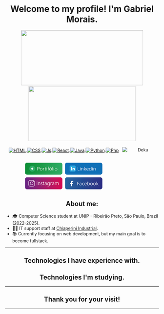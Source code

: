  <div align="center"><h1> Welcome to my profile! I'm Gabriel Morais.</h1></div>

 <div align="center">
  <a href="https://github.com/GabrielMoraisDev">
   <img height="180em" width="400em" src="https://github-readme-stats.vercel.app/api?username=GabrielMoraisDev&show_icons=true&theme=tokyonight&count_private=true">
   <img height="180em" width="350em" src="https://github-readme-stats.vercel.app/api/top-langs/?username=GabrielMoraisDev&theme=tokyonight&layout=compact&langs_count=16">
</div>
<div style="display: inline_block" align="center"><br>
  <img align="center" alt="HTML" height="30" width="40" src="https://cdn.jsdelivr.net/gh/devicons/devicon@latest/icons/html5/html5-original.svg">
  <img align="center" alt="CSS" height="30" width="40" src="https://cdn.jsdelivr.net/gh/devicons/devicon@latest/icons/css3/css3-original.svg">
  <img align="center" alt="Js" height="30" width="40" src="https://cdn.jsdelivr.net/gh/devicons/devicon@latest/icons/javascript/javascript-original.svg">
  <img align="center" alt="React" height="30" width="40" src="https://cdn.jsdelivr.net/gh/devicons/devicon@latest/icons/react/react-original.svg">
  <img align="center" alt="Java" height="30" width="40" src="https://cdn.jsdelivr.net/gh/devicons/devicon@latest/icons/java/java-original.svg">
  <img align="center" alt="Python" height="30" width="40" src="https://cdn.jsdelivr.net/gh/devicons/devicon@latest/icons/python/python-original.svg">
 <img align="center" alt="Php" height="30" width="40" src="https://cdn.jsdelivr.net/gh/devicons/devicon@latest/icons/php/php-original.svg">
  <img align="right" alt="Deku" height="120" width="120" src="https://github.com/GabrielMoraisDev/GabrielMoraisDev/blob/main/deku.gif">
</div>
  
 ##

<div align="center"> 
  <a href="https://gabriel-morais-dev.netlify.app/" target="_blank"><img height="45" src="https://github.com/GabrielMoraisDev/GabrielMoraisDev/blob/main/portifolio.png"></a> 
  <a href="https://www.linkedin.com/in/gabriel-morais-a3ab91243/" target="_blank"><img height="45" src="https://github.com/GabrielMoraisDev/GabrielMoraisDev/blob/main/linkedin.png"></a> 
  <a href="https://www.instagram.com/biel_morais51/" target="_blank"><img height="45" src="https://github.com/GabrielMoraisDev/GabrielMoraisDev/blob/main/instagram.png"></a> 
 <a href="https://www.facebook.com/profile.php?id=100005731294669" target="_blank"><img height="45" src="https://github.com/GabrielMoraisDev/GabrielMoraisDev/blob/main/facebook.png"></a> 
</div>

<section>
    <h2 align="center">About me:</h2>
    <ul>
        <li>🎓 Computer Science student at UNIP - Ribeirão Preto, São Paulo, Brazil (2022-2025).</li>
        <li>👨‍💻 IT support staff at <a href="https://www.chiaperini.com.br">Chiaperini Industrial</a>.</li>
        <li>📚 Currently focusing on web development, but my main goal is to become fullstack.</li>
    </ul>
</section>

 <hr />

<section>
 <h2 align="center">Technologies I have experience with.</h2>
 
</section>
 
<section>
   <h2 align="center">Technologies I'm studying.</h2>
   
  <div align="center"></div>
</section>



  <hr />
    <h2 align="center">Thank you for your visit!</h2>
  <hr />
    
